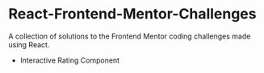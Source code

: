 # React-Frontend-Mentor-Challenges

A collection of solutions to the Frontend Mentor coding challenges made using React.

- Interactive Rating Component

